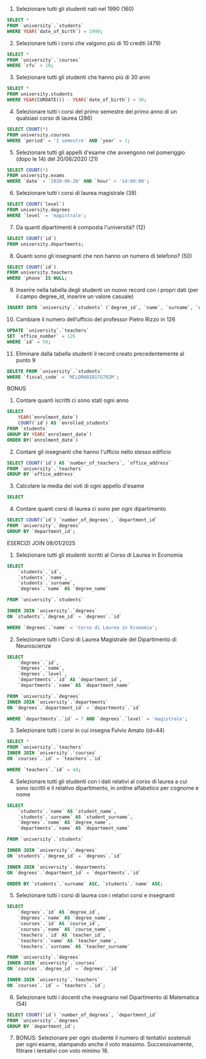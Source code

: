 1. Selezionare tutti gli studenti nati nel 1990 (160)

```sql
SELECT *
FROM `university`.`students`
WHERE YEAR(`date_of_birth`) = 1990;

```

2. Selezionare tutti i corsi che valgono più di 10 crediti (479)

```sql
SELECT *
FROM `university`.`courses`
WHERE `cfu` > 10;

```

3. Selezionare tutti gli studenti che hanno più di 30 anni

```sql
SELECT *
FROM university.students
WHERE YEAR(CURDATE()) - YEAR(`date_of_birth`) > 30;

```

4. Selezionare tutti i corsi del primo semestre del primo anno di un qualsiasi corso di laurea (286)

```sql
SELECT COUNT(*)
FROM university.courses
WHERE `period` = 'I semestre' AND `year` = 1;

```

5. Selezionare tutti gli appelli d'esame che avvengono nel pomeriggio (dopo le 14) del 20/06/2020 (21)

```sql
SELECT COUNT(*)
FROM university.exams
WHERE `date` = '2020-06-20' AND `hour` > '14:00:00';

```

6. Selezionare tutti i corsi di laurea magistrale (38)

```sql
SELECT COUNT(`level`)
FROM university.degrees
WHERE `level` = 'magistrale';

```

7. Da quanti dipartimenti è composta l'università? (12)

```sql
SELECT COUNT(`id`)
FROM university.departments;

```

8. Quanti sono gli insegnanti che non hanno un numero di telefono? (50)

```sql
SELECT COUNT(`id`)
FROM university.teachers
WHERE `phone` IS NULL;

```

9. Inserire nella tabella degli studenti un nuovo record con i propri dati (per il campo degree_id, inserire un valore casuale)

```sql
INSERT INTO `university`.`students` (`degree_id`, `name`, `surname`, `date_of_birth`, `fiscal_code`, `enrolment_date`, `registration_number`, `email`) VALUES ('5', 'Dario', 'Miceli', '2001-04-17', 'MCLDRA01D17G702M', '2021-09-15', '839543', 'dariomiceli01@gmail.com');

```

10. Cambiare il numero dell’ufficio del professor Pietro Rizzo in 126

```sql
UPDATE `university`.`teachers`
SET `office_number` = 126
WHERE `id` = 58;

```

11. Eliminare dalla tabella studenti il record creato precedentemente al punto 9

```sql
DELETE FROM `university`.`students`
WHERE `fiscal_code` = 'MCLDRA01D17G702M';

```

BONUS

1. Contare quanti iscritti ci sono stati ogni anno

```sql
SELECT
    YEAR(`enrolment_date`)
    COUNT(`id`) AS `enrolled_students`
FROM `students`
GROUP BY YEAR(`enrolment_date`)
ORDER BY(`enrolment_date`)

```

2. Contare gli insegnanti che hanno l'ufficio nello stesso edificio

```sql
SELECT COUNT(`id`) AS `number_of_teachers`, `office_address`
FROM `university`.`teachers`
GROUP BY `office_address`

```

3. Calcolare la media dei voti di ogni appello d'esame

```sql
SELECT

```

4. Contare quanti corsi di laurea ci sono per ogni dipartimento

```sql
SELECT COUNT(`id`) `number_of_degrees`, `department_id`
FROM `university`.`degrees`
GROUP BY `department_id`;

```

ESERCIZI JOIN 08/01/2025

1. Selezionare tutti gli studenti iscritti al Corso di Laurea in Economia

```sql
SELECT
	`students`.`id`,
    `students`.`name`,
    `students`.`surname`,
    `degrees`.`name` AS `degree_name`

FROM `university`.`students`

INNER JOIN `university`.`degrees`
ON `students`.`degree_id` = `degrees`.`id`

WHERE `degrees`.`name` = 'Corso di Laurea in Economia';

```

2. Selezionare tutti i Corsi di Laurea Magistrale del Dipartimento di Neuroscienze

```sql
SELECT
	`degrees`.`id`,
    `degrees`.`name`,
    `degrees`.`level`,
    `departments`.`id` AS `department_id`,
    `departments`.`name` AS `department_name`

FROM `university`.`degrees`
INNER JOIN `university`.`departments`
ON `degrees`.`department_id` = `departments`.`id`

WHERE `departments`.`id` = 7 AND `degrees`.`level` = 'magistrale';

```

3. Selezionare tutti i corsi in cui insegna Fulvio Amato (id=44)

```sql
SELECT *
FROM `university`.`teachers`
INNER JOIN `university`.`courses`
ON `courses`.`id` = `teachers`.`id`

WHERE `teachers`.`id` = 44;

```

4. Selezionare tutti gli studenti con i dati relativi al corso di laurea a cui sono iscritti e il relativo dipartimento, in ordine alfabetico per cognome e nome

```sql
SELECT
	`students`.`name` AS `student_name`,
    `students`.`surname` AS `student_surname`,
    `degrees`.`name` AS `degree_name`,
    `departments`.`name` AS `department_name`

FROM `university`.`students`

INNER JOIN `university`.`degrees`
ON `students`.`degree_id` = `degrees`.`id`

INNER JOIN `university`.`departments`
ON `degrees`.`department_id` = `departments`.`id`

ORDER BY `students`.`surname` ASC, `students`.`name` ASC;

```

5. Selezionare tutti i corsi di laurea con i relativi corsi e insegnanti

```sql
SELECT
	`degrees`.`id` AS `degree_id`,
	`degrees`.`name` AS `degree_name`,
    `courses`.`id` AS `course_id`,
    `courses`.`name` AS `course_name`,
    `teachers`.`id` AS `teacher_id`,
    `teachers`.`name` AS `teacher_name`,
    `teachers`.`surname` AS `teacher_surname`

FROM `university`.`degrees`
INNER JOIN `university`.`courses`
ON `courses`.`degree_id` = `degrees`.`id`

INNER JOIN `university`.`teachers`
ON `courses`.`id` = `teachers`.`id`;

```

6. Selezionare tutti i docenti che insegnano nel Dipartimento di Matematica (54)

```sql
SELECT COUNT(`id`) `number_of_degrees`, `department_id`
FROM `university`.`degrees`
GROUP BY `department_id`;

```

7. BONUS: Selezionare per ogni studente il numero di tentativi sostenuti
   per ogni esame, stampando anche il voto massimo. Successivamente,
   filtrare i tentativi con voto minimo 18.
